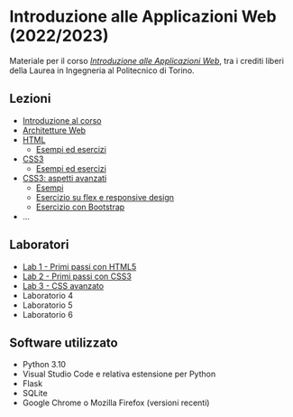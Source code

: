 # Introduzione alle Applicazioni Web (2022/2023)

Materiale per il corso _[Introduzione alle Applicazioni Web](https://github.com/polito-iaw-2022)_, tra i crediti liberi della Laurea in Ingegneria al Politecnico di Torino.

## Lezioni

* [Introduzione al corso](./slide/00-intro.pdf)
* [Architetture Web](./slide/01-web-architectures.pdf)
* [HTML](./slide/02-html.pdf)
  * [Esempi ed esercizi](./esercizi/02-html/)
* [CSS3](./slide/03-css.pdf)
  * [Esempi ed esercizi](./esercizi/03-css/)
* [CSS3: aspetti avanzati](./slide/04-more-css.pdf)
  * [Esempi](./esercizi/04-more-css/)
  * [Esercizio su flex e responsive design](./esercizi/04-more-css/01-esercizio-flex-responsive/)
  * [Esercizio con Bootstrap](./esercizi/04-more-css/02-esercizio-bootstrap/)
* ...

## Laboratori
* [Lab 1 - Primi passi con HTML5](./laboratori/lab-01/lab-1-primi-passi-html.pdf)
* [Lab 2 - Primi passi con CSS3](./laboratori/lab-02/lab-2-css.pdf)
* [Lab 3 - CSS avanzato](./laboratori/lab-03/lab-3-css-avanzato.pdf)
* Laboratorio 4
* Laboratorio 5
* Laboratorio 6

## Software utilizzato
* Python 3.10
* Visual Studio Code e relativa estensione per Python
* Flask
* SQLite
* Google Chrome o Mozilla Firefox (versioni recenti)
